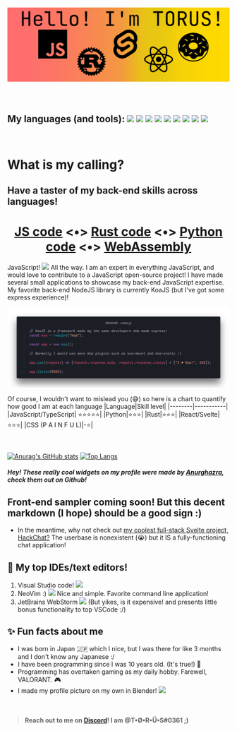 <h1 align="center"><img src="readme.png"></img></h1>

<br >
<h2>My languages (and tools):  
<code><img src="https://simpleicons.org/icons/python.svg" height="16"></img></code>
<code><img src="https://simpleicons.org/icons/manjaro.svg" height="16"></img></code>
<code><img src="https://simpleicons.org/icons/javascript.svg" height="16"></img></code>
<code><img src="https://simpleicons.org/icons/markdown.svg" height="16"></img></code>
<code><img src="https://simpleicons.org/icons/rust.svg" height="16"></img></code>
<code><img src="https://simpleicons.org/icons/node-dot-js.svg" height="16"></img></code>
<code><img src="https://simpleicons.org/icons/typescript.svg" height="16"></img></code>
<code><img src="https://simpleicons.org/icons/svelte.svg" height="16"></img></code>
<code><img src="https://simpleicons.org/icons/react.svg" height="16"></img></code>
</h2>

<br >

# What is my calling?

## **Have a taster of my back-end skills across languages!**

<p>

<h1 align="center">
<a href="README_js-tab.md">JS code</a> <•>
<a href="README_rust-tab.md">Rust code</a> <•>
<a href="README_python-tab.md">Python code</a> <•>
<a href="README_wasm-tab.md">WebAssembly</a>
</h1>


JavaScript! <img src="https://simpleicons.org/icons/javascript.svg" height="16"> All the way. I am an expert in everything JavaScript, and would love to contribute to a JavaScript open-source project! I have made several small applications to showcase my back-end JavaScript expertise. My favorite back-end NodeJS library is currently KoaJS (but I've got some express experience)!

![JavaScript code example](javascript.png)

</p>

Of course, I wouldn't want to mislead you (😅) so here is a chart to quantify how good I am at each language
|Language|Skill level|
|--------|-----------|
|JavaScript/TypeScript| ⭐⭐⭐⭐⭐|
|Python|⭐⭐⭐|
|Rust|⭐⭐⭐|
|React/Svelte|⭐⭐⭐|
|CSS (P A I N F U L)|-⭐|

<br></br>
[![Anurag's GitHub stats](https://github-readme-stats.vercel.app/api?username=T-O-R-U-S)](https://github.com/T-O-R-U-S)
[![Top Langs](https://github-readme-stats.vercel.app/api/top-langs/?username=T-O-R-U-S&layout=compact)](https://github.com/T-O-R-U-S)
##### Hey! These really cool widgets on my profile were made by [Anurghazra](https://github.com/anuraghazra), check them out on Github!

## Front-end sampler coming soon! But this decent markdown (I hope) should be a good sign :)
- In the meantime, why not check out [my coolest full-stack Svelte project, HackChat?](https://hack-chat-two.vercel.app) The userbase is nonexistent (😭) but it IS a fully-functioning chat application!

## 📝 My top IDEs/text editors!
1. Visual Studio code! <img src="https://simpleicons.org/icons/visualstudiocode.svg" height="16"></img>
2. NeoVim :)  <img src="https://simpleicons.org/icons/neovim.svg" height="16"></img> Nice and simple. Favorite command line application!
3. JetBrains WebStorm <img src="https://simpleicons.org/icons/webstorm.svg" height="16"></img> (But yikes, is it expensive! and presents little bonus functionality to top VSCode :/)
## ✨ Fun facts about me
- I was born in Japan 🇯🇵 which I nice, but I was there for like 3 months and I don't know any Japanese :/
- I have been programming since I was 10 years old. (It's true!) 👶
- Programming has overtaken gaming as my daily hobby. Farewell, VALORANT. 🎮 
- I made my profile picture on my own in Blender! <img src="https://simpleicons.org/icons/blender.svg" height="16"></img>



<br >

> ####  Reach out to me on [Discord](https://www.discord.com/app)! I am @T•Ø•R•Ü•S#0361 ;)
